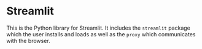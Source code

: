 # Streamlit

This is the Python library for Streamlit. It includes the `streamlit` package
which the user installs and loads as well as the `proxy` which communicates
with the browser.
